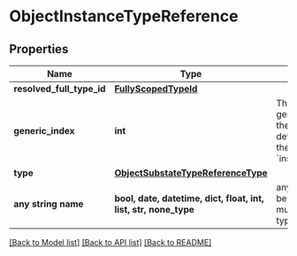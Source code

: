 # ObjectInstanceTypeReference


## Properties
Name | Type | Description | Notes
------------ | ------------- | ------------- | -------------
**resolved_full_type_id** | [**FullyScopedTypeId**](FullyScopedTypeId.md) |  | 
**generic_index** | **int** | The index of the generic parameter in the instance definition. Was called the &#x60;instance_type_index&#x60;.  | 
**type** | [**ObjectSubstateTypeReferenceType**](ObjectSubstateTypeReferenceType.md) |  | 
**any string name** | **bool, date, datetime, dict, float, int, list, str, none_type** | any string name can be used but the value must be the correct type | [optional]

[[Back to Model list]](../README.md#documentation-for-models) [[Back to API list]](../README.md#documentation-for-api-endpoints) [[Back to README]](../README.md)


